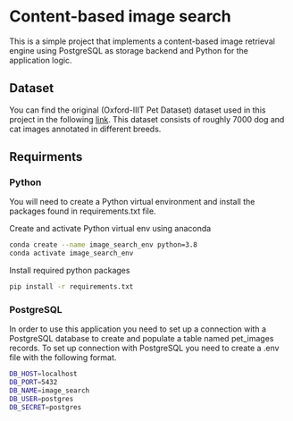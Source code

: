 # Content-based image search
This is a simple project that implements a content-based image retrieval engine using PostgreSQL as storage backend and Python for the application logic.

## Dataset
You can find the original (Oxford-IIIT Pet Dataset) dataset used in this project in the following [link](https://www.robots.ox.ac.uk/~vgg/data/pets/). This dataset consists of roughly 7000 dog and cat images annotated in different breeds.

## Requirments
### Python 
You will need to create a Python virtual environment and install the packages found in requirements.txt file.

Create and activate Python virtual env using anaconda
```sh
conda create --name image_search_env python=3.8
conda activate image_search_env
```

Install required python packages
```sh
pip install -r requirements.txt
```

### PostgreSQL
In order to use this application you need to set up a connection with a PostgreSQL database to create and populate a table named pet_images records.
To set up connection with PostgreSQL you need to create a .env file with the following format.

```sh
DB_HOST=localhost
DB_PORT=5432
DB_NAME=image_search
DB_USER=postgres
DB_SECRET=postgres
```